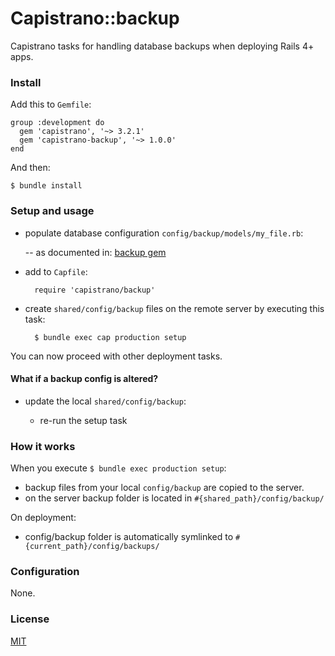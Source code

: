 # Capistrano::backup

Capistrano tasks for handling database backups when deploying Rails 4+ apps.

### Install

Add this to `Gemfile`:

    group :development do
      gem 'capistrano', '~> 3.2.1'
      gem 'capistrano-backup', '~> 1.0.0'
    end

And then:

    $ bundle install

### Setup and usage

- populate database configuration `config/backup/models/my_file.rb`:
   
   -- as documented in: [backup gem](http://meskyanichi.github.io/backup/v4/)

- add to `Capfile`:

        require 'capistrano/backup'

- create `shared/config/backup` files on the remote server by executing this task:

        $ bundle exec cap production setup

You can now proceed with other deployment tasks.

#### What if a backup config is altered?

- update the local `shared/config/backup`:
  
  - re-run the setup task


### How it works

When you execute `$ bundle exec production setup`:

- backup files from your local `config/backup` are copied to the server.<br/>
- on the server backup folder is located  in `#{shared_path}/config/backup/`

On deployment:

- config/backup folder is automatically symlinked to `#{current_path}/config/backups/`

### Configuration

None.


### License

[MIT](LICENSE.md)
